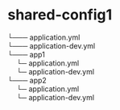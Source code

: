 # shared-config1
 
└─── application.yml<br />
└─── application-dev.yml<br />
└─── app1<br />
&nbsp;&emsp;└─ application.yml<br />
&nbsp;&emsp;└─ application-dev.yml<br />
└─── app2<br />
&nbsp;&emsp;└─ application.yml<br />
&nbsp;&emsp;└─ application-dev.yml<br />
